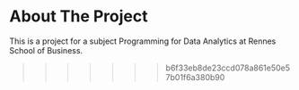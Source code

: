 # About The Project

This is a project for a subject Programming for Data Analytics at Rennes School of Business.
>>>>>>> b6f33eb8de23ccd078a861e50e57b01f6a380b90
